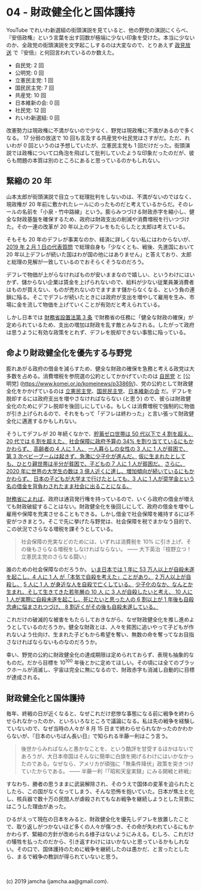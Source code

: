 

# 04 - 財政健全化と国体護持

YouTube でれいわ新選組の街頭演説を見ていると、他の野党の演説にくらべ、『安倍政権』という言葉を出す回数が極端に少ない印象を受けた。本当に少ないのか、全政党の街頭演説を文字起こしするのは大変なので、とりあえず [政見放送](https://www.buzzfeed.com/jp/kotahatachi/text-2019-seiken) で『安倍』と何回言われているのか数えた。

- 自民党: 2 回
- 公明党: 0 回
- 立憲民主党: 1 回
- 国民民主党: 7 回
- 共産党: 10 回
- 日本維新の会: 0 回
- 社民党: 12 回
- れいわ新選組: 0 回

改憲勢力は現政権に不満がないので少なく、野党は現政権に不満があるので多くなる。 17 分弱の放送で 10 回も言及する共産党や社民党はさすがだ。ただ、れいわが 0 回というのは予想していたが、立憲民主党も 1 回だけだった。街頭演説では政権について口角泡を飛ばして批判していたような印象だったのだが、彼らも問題の本質は別のところにあると思っているのかもしれない。

## 緊縮の 20 年

山本太郎が街頭演説で目立って総理批判をしないのは、不満がないのではなく、現政権が 20 年前に敷かれたレールにのったものだと考えているからだ。そのレールの名前を「小泉・竹中路線」という。膨らみつづける財政赤字を縮小し、健全な財政基盤を確保するため、政府は財政支出の削減や消費増税を行いつづけた。その一連の改革が 20 年以上のデフレをもたらしたと太郎は考えている。

そもそも 20 年のデフレが事実なのか、経済に詳しくない私にはわからないが、 [2019 年 2 月 1 日の代表質問](https://youtu.be/cHKeRLdtb_c?t=714) で総理自身も「少なくとも、戦後、先進国において 20 年以上デフレが続いた国はわが国の他にはありません」と答えており、太郎と総理の見解が一致しているのでおそらくそうなのだろう。

デフレで物価が上がらなければものが安いままなので嬉しい、というわけにはいかず、儲からない企業は賃金を上げられないので、給料が少ない従業員兼消費者はものが買えない、ものが売れないのでますます儲からなくなる、という負の連鎖に陥る。そこでデフレが続いたときには政府が支出を増やして雇用を生み、市場に金を流して物価を上げていくことが有効だと考えられている。

しかし日本では [財務省設置法第 3 条](https://www.kantei.go.jp/jp/cyuo-syocho/990427honbu/zaimu-h.html) で財務省の任務に「健全な財政の確保」が定められているため、支出の増加は財政を乱す敵とみなされる。したがって政府は思うように有効な政策をとれず、デフレを脱却できない事態に陥っている。

## 命より財政健全化を優先する与野党

膨れあがる政府の借金を減らすため、健全な財政の確保を急務と考える政党は大多数を占める。消費増税を参院選の公約としてかかげていたのは [自民党](https://www.tokyo-np.co.jp/article/senkyo/kokusei201907/kou/CK2019070302100032.html) と [公明党] (https://www.komei.or.jp/komeinews/p33869/)、党の公約として財政健全化をかかげているのは [立憲民主党](https://cdp-japan.jp/policy/01)、[国民民主党](https://www.dpfp.or.jp/about-dpfp/policies)、[日本維新の会](https://o-ishin.jp/policy/act04/) だ。デフレを脱却するには政府支出を増やさなければならない (と思う) ので、彼らは財政健全化のためにデフレ脱却を後回しにしている。もしくは消費増税で強制的に物価が引き上げられるので、それをもって「デフレは終わった」と言い張って財政健全化に邁進するかもしれない。

そうしてデフレが 20 年続くなかで、[貯蓄ゼロ世帯は 50 代以下で 4 割を超え、 20 代では 6 割を超えた。](https://www.taro-yamamoto.jp/national-diet/7738/attachment/%E5%B9%B4%E9%BD%A2%E5%88%A5%E3%81%AE%E8%B2%AF%E8%93%84%E3%82%BC%E3%83%AD%E4%B8%96%E5%B8%AF) [社会保障に政府予算の 34% を割り当てているにもかかわらず、](https://www.jiji.com/jc/graphics?p=ve_pol_yosanzaisei20181221j-01-w450) [高齢者の 4 人に 1 人、](https://toyokeizai.net/articles/-/221708?page=4) [一人暮らしの女性の 3 人に 1 人が貧困で、](https://www.mizuho-ir.co.jp/publication/contribution/2018/denkirengo1801_01.html) [第 3 次ベビーブームは起きず、急激に少子化が進んだ。](https://ja.wikipedia.org/wiki/%E5%9B%A3%E5%A1%8A%E3%82%B8%E3%83%A5%E3%83%8B%E3%82%A2#%E6%B6%88%E3%81%88%E3%81%9F%E7%AC%AC%E4%B8%89%E6%AC%A1%E3%83%99%E3%83%93%E3%83%BC%E3%83%96%E3%83%BC%E3%83%A0) [仮に生まれたとしても、ひとり親世帯は半分が貧困で、子どもの 7 人に 1 人が貧困だ。](https://toyokeizai.net/articles/-/221708) [さらに、2020 年に世界の大学生の数は 3 億人近くに達し、増加傾向が続いているにもかかわらず、](https://www.kantei.go.jp/jp/singi/kyouikusaisei/bunka/dai1/dai3/siryou1.pdf) [日本の子どもが大学まで行けたとしても、3 人に 1 人が奨学金という名の借金を背負わされたまま社会に出ることになる。](https://www.jasso.go.jp/about/ir/minkari/\_\_icsFiles/afieldfile/2019/03/25/31minkari_ir_2.pdf)

[財務省によれば](https://www.mof.go.jp/about_mof/other/other/rating/p140430.htm)、政府は通貨発行権を持っているので、いくら政府の借金が増えても財政破綻することはない。財政健全化を後回しにして、政府の借金を増やし雇用や保障を充実させることもできる。しかし借金で社会保障を維持するには不安がつきまとう。そこで先に挙げた与野党は、社会保障を税でまかなう目的で、この状況でさらなる増税を課そうとしている。

> 社会保障の充実などのためには、いずれは消費税を 10% に引き上げ、その後もさらなる増税をしなければならない。 ―― 大下英治『枝野立つ！立憲民主党のさらなる闘い』

誰のための社会保障なのだろうか。 [いま日本では 1 年に 53 万人以上が自殺未遂を起こし、4 人に 1 人 が「本気で自殺を考えた」ことがあり、](https://www.nippon-foundation.or.jp/media/archives/2018/news/pr/2016/img/102/2.pdf) [2 万人以上が自殺し、](https://www.npa.go.jp/safetylife/seianki/jisatsu/H30/H30_jisatunojoukyou.pdf) [5 人に 1 人 が身近な人を自殺で亡くしている。](https://www.nippon-foundation.or.jp/media/archives/2018/news/pr/2016/img/102/2.pdf) [少子化のなか、なんとか生まれ、そして生きてきた若年層の 10 人 に 3 人が自殺したいと考え、 10 人に 1 人が実際に自殺未遂を起こし、死にたいと思った人の 6 割以上が 1 年後も自殺念慮に悩まされつづけ、 8 割近くがその後も自殺未遂している。](https://www.nippon-foundation.or.jp/app/uploads/2019/03/wha_pro_sui_mea_10-1.pdf)

これだけの破滅的な被害をもたらしておきながら、なぜ財政健全化を推し進めようとしているのだろうか。健全な財政とは、人々を貧困に追いやって子どもが作れないよう仕向け、生まれた子どもから希望を奪い、無数の命を奪ってなお目指さなければならないものなのだろうか。

幸い、野党の公約に財政健全化の達成期限は定められておらず、表現も抽象的なものだ。だから目標を 10<sup>100</sup> 年後とかに定めてほしい。その頃には全てのブラックホールが消滅し、宇宙は完全に無になるので、財政赤字も消滅し自動的に目標が達成される。

## 財政健全化と国体護持

毎年、終戦の日が近くなると、なぜこれだけ悲惨な事態になる前に戦争を終わらせられなかったのか、といろいろなところで議論になる。私は先の戦争を経験していないので、なぜ当時の人々が 8 月 15 日まで終わらせられなかったのかわからないが、『日本のいちばん長い日』で知られる半藤一利はこう言う。

> 後世からみればなんと愚かなことを、という酷評を甘受するほかはないであろうが、大日本帝国はそんなに簡単に白旗を掲げるわけにはいかなかったのである。なぜなら、アメリカが頑強に「無条件降伏」政策を突きつけていたからである。 ―― 半藤一利『「昭和天皇実録」にみる開戦と終戦』

すなわち、勝者の思うままに武装解除され、そのうえで国体の変革を迫られたとしたら、この国がなくなってしまう、そんな恐怖を抱いていた。日本が焦土と化し、核兵器で数十万の民間人が虐殺されてもなお戦争を継続しようとした背景にはこうした理由があった。

ひるがえって現在の日本をみると、財政健全化を優先しデフレを放置したことで、取り返しがつかないほど多くの人々が傷つき、その命が失われているにもかかわらず、緊縮の方針が改められる様子はないようにみえる。むしろ、これだけの犠牲を払ったのだから、引き返すわけにはいかないと思っているかもしれない。その口で、国体護持のために戦争を継続したのは愚かだ、と言ったとしたら、まるで戦争の教訓が得られていないと思う。

<br>
<br>
(c) 2019 jamcha (jamcha.aa@gmail.com).

